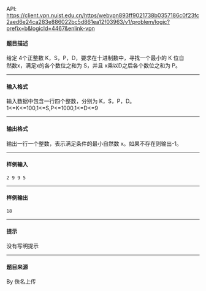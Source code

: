 API: https://client.vpn.nuist.edu.cn/https/webvpn893ff9021738b0357186c0f23fc2aed6e24ca283e886022bc5d861ea12f03963/v1/problem/logic?prefix=b&logicId=4467&enlink-vpn

#### 题目描述

给定 4个正整数 K，S，P，D，要求在十进制数中，寻找一个最小的 K 位自  
然数x，满足x的各个数位之和为 S，并且 x乘以D之后各个数位之和为 P。

---

#### 输入格式

输入数据中包含一行四个整数，分别为 K，S，P，D。  
1<=K<=100,1<=S,P<=1000,1<=D<=9

---

#### 输出格式

输出一行一个整数，表示满足条件的最小自然数 x。如果不存在则输出-1。

---

#### 样例输入
```
2 9 9 5
```

---

#### 样例输出
```
18

```

---

#### 提示

没有写明提示

---

#### 题目来源

By 佚名上传